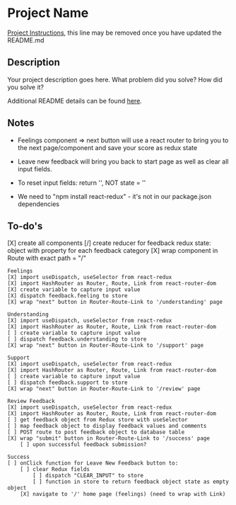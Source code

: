 # Project Name

[Project Instructions](./INSTRUCTIONS.md), this line may be removed once you have updated the README.md

## Description

Your project description goes here. What problem did you solve? How did you solve it?

Additional README details can be found [here](https://github.com/PrimeAcademy/readme-template/blob/master/README.md).

## Notes
- Feelings component => next button will use a react router to bring you to the next page/component and save your score as redux state

- Leave new feedback will bring you back to start page as well as clear all input fields.
- To reset input fields: return '', NOT state = ''
- We need to "npm install react-redux" - it's not in our package.json dependencies

## To-do's

[X] create all components
[/] create reducer for feedback redux state: object with property for each feedback category
[X] wrap <Feelings /> component in Route with exact path = "/"

    Feelings
    [X] import useDispatch, useSelector from react-redux
    [X] import HashRouter as Router, Route, Link from react-router-dom
    [X] create variable to capture input value
    [X] dispatch feedback.feeling to store
    [X] wrap "next" button in Router-Route-Link to '/understanding' page

    Understanding
    [X] import useDispatch, useSelector from react-redux
    [X] import HashRouter as Router, Route, Link from react-router-dom
    [ ] create variable to capture input value
    [ ] dispatch feedback.understanding to store
    [X] wrap "next" button in Router-Route-Link to '/support' page

    Support
    [X] import useDispatch, useSelector from react-redux
    [X] import HashRouter as Router, Route, Link from react-router-dom
    [ ] create variable to capture input value
    [ ] dispatch feedback.support to store
    [X] wrap "next" button in Router-Route-Link to '/review' page

    Review Feedback
    [X] import useDispatch, useSelector from react-redux
    [X] import HashRouter as Router, Route, Link from react-router-dom
    [ ] get feedback object from Redux store with useSelector
    [ ] map feedback object to display feedback values and comments
    [ ] POST route to post feedback object to database table
    [X] wrap "submit" button in Router-Route-Link to '/success' page 
        [ ] upon successful feedback submission?

    Success
    [ ] onClick function for Leave New Feedback button to:
        [ ] clear Redux fields 
            [ ] dispatch "CLEAR_INPUT" to store
            [ ] function in store to return feedback object state as empty object
        [X] navigate to '/' home page (feelings) (need to wrap with Link)